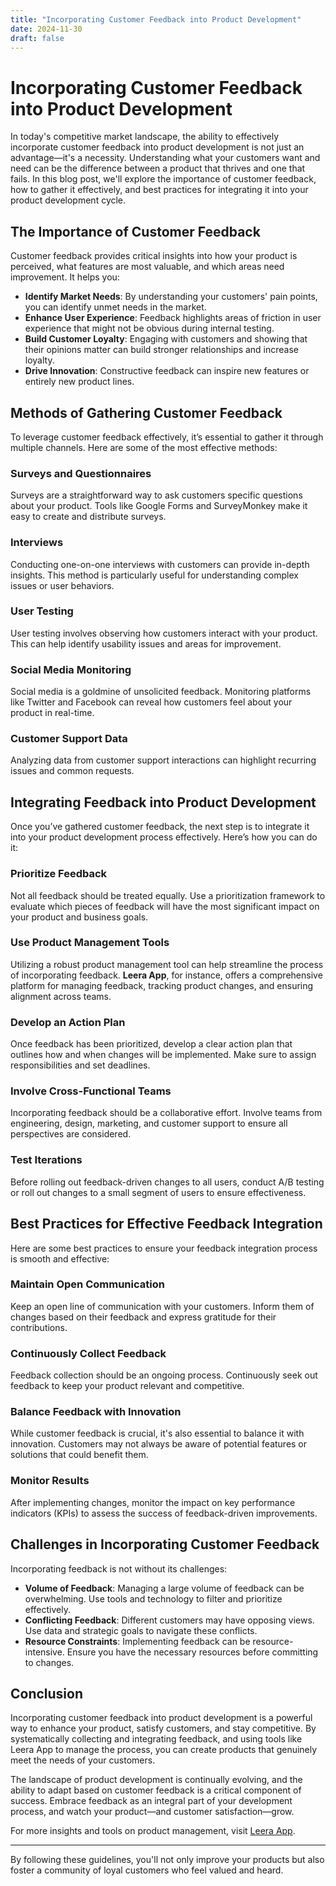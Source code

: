 ```yaml
---
title: "Incorporating Customer Feedback into Product Development"
date: 2024-11-30
draft: false
---
```

# Incorporating Customer Feedback into Product Development

In today's competitive market landscape, the ability to effectively incorporate customer feedback into product development is not just an advantage—it's a necessity. Understanding what your customers want and need can be the difference between a product that thrives and one that fails. In this blog post, we'll explore the importance of customer feedback, how to gather it effectively, and best practices for integrating it into your product development cycle.

## The Importance of Customer Feedback

Customer feedback provides critical insights into how your product is perceived, what features are most valuable, and which areas need improvement. It helps you:

- **Identify Market Needs**: By understanding your customers' pain points, you can identify unmet needs in the market.
- **Enhance User Experience**: Feedback highlights areas of friction in user experience that might not be obvious during internal testing.
- **Build Customer Loyalty**: Engaging with customers and showing that their opinions matter can build stronger relationships and increase loyalty.
- **Drive Innovation**: Constructive feedback can inspire new features or entirely new product lines.

## Methods of Gathering Customer Feedback

To leverage customer feedback effectively, it’s essential to gather it through multiple channels. Here are some of the most effective methods:

### Surveys and Questionnaires

Surveys are a straightforward way to ask customers specific questions about your product. Tools like Google Forms and SurveyMonkey make it easy to create and distribute surveys.

### Interviews

Conducting one-on-one interviews with customers can provide in-depth insights. This method is particularly useful for understanding complex issues or user behaviors.

### User Testing

User testing involves observing how customers interact with your product. This can help identify usability issues and areas for improvement.

### Social Media Monitoring

Social media is a goldmine of unsolicited feedback. Monitoring platforms like Twitter and Facebook can reveal how customers feel about your product in real-time.

### Customer Support Data

Analyzing data from customer support interactions can highlight recurring issues and common requests.

## Integrating Feedback into Product Development

Once you’ve gathered customer feedback, the next step is to integrate it into your product development process effectively. Here’s how you can do it:

### Prioritize Feedback

Not all feedback should be treated equally. Use a prioritization framework to evaluate which pieces of feedback will have the most significant impact on your product and business goals.

### Use Product Management Tools

Utilizing a robust product management tool can help streamline the process of incorporating feedback. **Leera App**, for instance, offers a comprehensive platform for managing feedback, tracking product changes, and ensuring alignment across teams.

### Develop an Action Plan

Once feedback has been prioritized, develop a clear action plan that outlines how and when changes will be implemented. Make sure to assign responsibilities and set deadlines.

### Involve Cross-Functional Teams

Incorporating feedback should be a collaborative effort. Involve teams from engineering, design, marketing, and customer support to ensure all perspectives are considered.

### Test Iterations

Before rolling out feedback-driven changes to all users, conduct A/B testing or roll out changes to a small segment of users to ensure effectiveness.

## Best Practices for Effective Feedback Integration

Here are some best practices to ensure your feedback integration process is smooth and effective:

### Maintain Open Communication

Keep an open line of communication with your customers. Inform them of changes based on their feedback and express gratitude for their contributions.

### Continuously Collect Feedback

Feedback collection should be an ongoing process. Continuously seek out feedback to keep your product relevant and competitive.

### Balance Feedback with Innovation

While customer feedback is crucial, it's also essential to balance it with innovation. Customers may not always be aware of potential features or solutions that could benefit them.

### Monitor Results

After implementing changes, monitor the impact on key performance indicators (KPIs) to assess the success of feedback-driven improvements.

## Challenges in Incorporating Customer Feedback

Incorporating feedback is not without its challenges:

- **Volume of Feedback**: Managing a large volume of feedback can be overwhelming. Use tools and technology to filter and prioritize effectively.
- **Conflicting Feedback**: Different customers may have opposing views. Use data and strategic goals to navigate these conflicts.
- **Resource Constraints**: Implementing feedback can be resource-intensive. Ensure you have the necessary resources before committing to changes.

## Conclusion

Incorporating customer feedback into product development is a powerful way to enhance your product, satisfy customers, and stay competitive. By systematically collecting and integrating feedback, and using tools like Leera App to manage the process, you can create products that genuinely meet the needs of your customers.

The landscape of product development is continually evolving, and the ability to adapt based on customer feedback is a critical component of success. Embrace feedback as an integral part of your development process, and watch your product—and customer satisfaction—grow.

For more insights and tools on product management, visit [Leera App](https://leera.app).

---

By following these guidelines, you'll not only improve your products but also foster a community of loyal customers who feel valued and heard.